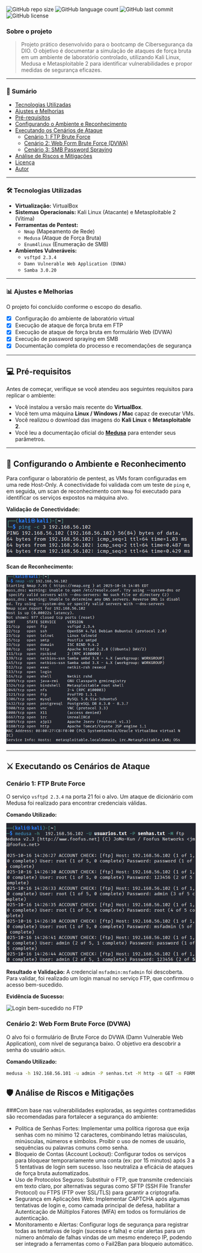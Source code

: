 ![GitHub repo size](https://img.shields.io/github/repo-size/Zev07/Simulando-Ataques-de-For-a-Bruta-com-Kali-e-Medusa?style=for-the-badge)
![GitHub language count](https://img.shields.io/github/languages/count/Zev07/Simulando-Ataques-de-For-a-Bruta-com-Kali-e-Medusa?style=for-the-badge)
![GitHub last commit](https://img.shields.io/github/last-commit/Zev07/Simulando-Ataques-de-For-a-Bruta-com-Kali-e-Medusa?style=for-the-badge)
![GitHub license](https://img.shields.io/github/license/Zev07/Simulando-Ataques-de-For-a-Bruta-com-Kali-e-Medusa?style=for-the-badge)

### Sobre o projeto
> Projeto prático desenvolvido para o bootcamp de Cibersegurança da DIO. O objetivo é documentar a simulação de ataques de força bruta em um ambiente de laboratório controlado, utilizando Kali Linux, Medusa e Metasploitable 2 para identificar vulnerabilidades e propor medidas de segurança eficazes.

---

### 📖 Sumário
* [Tecnologias Utilizadas](#-tecnologias-utilizadas)
* [Ajustes e Melhorias](#-ajustes-e-melhorias)
* [Pré-requisitos](#-pré-requisitos)
* [Configurando o Ambiente e Reconhecimento](#-configurando-o-ambiente-e-reconhecimento)
* [Executando os Cenários de Ataque](#-executando-os-cenários-de-ataque)
  * [Cenário 1: FTP Brute Force](#cenário-1-ftp-brute-force)
  * [Cenário 2: Web Form Brute Force (DVWA)](#cenário-2-web-form-brute-force-dvwa)
  * [Cenário 3: SMB Password Spraying](#cenário-3-smb-password-spraying)
* [Análise de Riscos e Mitigações](#-análise-de-riscos-e-mitigações)
* [Licença](#-licença)
* [Autor](#-autor)

---

### 🛠️ Tecnologias Utilizadas
- **Virtualização:** VirtualBox
- **Sistemas Operacionais:** Kali Linux (Atacante) e Metasploitable 2 (Vítima)
- **Ferramentas de Pentest:**
  - `Nmap` (Mapeamento de Rede)
  - `Medusa` (Ataque de Força Bruta)
  - `Enum4linux` (Enumeração de SMB)
- **Ambientes Vulneráveis:**
  - `vsftpd 2.3.4`
  - `Damn Vulnerable Web Application (DVWA)`
  - `Samba 3.0.20`

---

### 📊 Ajustes e Melhorias
O projeto foi concluído conforme o escopo do desafio.

- [x] Configuração do ambiente de laboratório virtual
- [x] Execução de ataque de força bruta em FTP
- [x] Execução de ataque de força bruta em formulário Web (DVWA)
- [x] Execução de password spraying em SMB
- [x] Documentação completa do processo e recomendações de segurança

---

## 💻 Pré-requisitos

Antes de começar, verifique se você atendeu aos seguintes requisitos para replicar o ambiente:

- Você instalou a versão mais recente do **VirtualBox**.
- Você tem uma máquina **Linux / Windows / Mac** capaz de executar VMs.
- Você realizou o download das imagens do **Kali Linux** e **Metasploitable 2**.
- Você leu a documentação oficial do **[Medusa](http://foofus.net/goons/jmk/medusa/medusa.html)** para entender seus parâmetros.

---

## 🚀 Configurando o Ambiente e Reconhecimento
Para configurar o laboratório de pentest, as VMs foram configuradas em uma rede Host-Only. A conectividade foi validada com um teste de `ping` e, em seguida, um scan de reconhecimento com `Nmap` foi executado para identificar os serviços expostos na máquina alvo.

**Validação de Conectividade:**

![Teste de Ping para validar a conectividade](screenshots/01-teste-ping.png)

**Scan de Reconhecimento:**

![Scan de reconhecimento com Nmap](screenshots/02-scan-nmap.png)

---

## ⚔️ Executando os Cenários de Ataque

### Cenário 1: FTP Brute Force
O serviço `vsftpd 2.3.4` na porta 21 foi o alvo. Um ataque de dicionário com Medusa foi realizado para encontrar credenciais válidas.

**Comando Utilizado:**

![Comando do ataque Medusa em FTP](screenshots/03-comando-medusa-ftp.png)

**Resultado e Validação:**
A credencial `msfadmin:msfadmin` foi descoberta. Para validar, foi realizado um login manual no serviço FTP, que confirmou o acesso bem-sucedido.

**Evidência de Sucesso:**

![Login bem-sucedido no FTP](screenshots/04-validacao-ftp-login.png)

### Cenário 2: Web Form Brute Force (DVWA)
O alvo foi o formulário de Brute Force do DVWA (Damn Vulnerable Web Application), com nível de segurança baixo. O objetivo era descobrir a senha do usuário `admin`.

**Comando Utilizado:**

```bash
medusa -h 192.168.56.101 -u admin -P senhas.txt -M http -m GET -m FORM:"/dvwa/vulnerabilities/brute/?username=^USER^&password=^PASS^&Login=Login" -m DENY-SIGNAL:"incorrect
```

## 🛡️ Análise de Riscos e Mitigações

###Com base nas vulnerabilidades exploradas, as seguintes contramedidas são recomendadas para fortalecer a segurança do ambiente:

- Política de Senhas Fortes: Implementar uma política rigorosa que exija senhas com no mínimo 12 caracteres, combinando letras maiúsculas, minúsculas, números e símbolos. Proibir o uso de nomes de usuário, sequências ou palavras comuns como senha.
- Bloqueio de Contas (Account Lockout): Configurar todos os serviços para bloquear temporariamente uma conta (ex: por 15 minutos) após 3 a 5 tentativas de login sem sucesso. Isso neutraliza a eficácia de ataques de força bruta automatizados.
- Uso de Protocolos Seguros: Substituir o FTP, que transmite credenciais em texto claro, por alternativas seguras como SFTP (SSH File Transfer Protocol) ou FTPS (FTP over SSL/TLS) para garantir a criptografia.
- Segurança em Aplicações Web: Implementar CAPTCHA após algumas tentativas de login e, como camada principal de defesa, habilitar a Autenticação de Múltiplos Fatores (MFA) em todos os formulários de autenticação.
- Monitoramento e Alertas: Configurar logs de segurança para registrar todas as tentativas de login (sucesso e falha) e criar alertas para um número anômalo de falhas vindas de um mesmo endereço IP, podendo ser integrado a ferramentas como o Fail2Ban para bloqueio automático.
